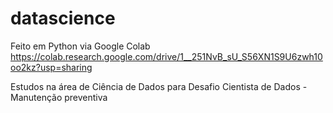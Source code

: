 # datascience

Feito em Python via Google Colab https://colab.research.google.com/drive/1__251NvB_sU_S56XN1S9U6zwh10oo2kz?usp=sharing

Estudos na área de Ciência de Dados para Desafio Cientista de Dados - Manutenção preventiva
